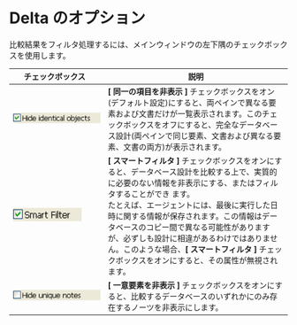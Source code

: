 # Delta のオプション

比較結果をフィルタ処理するには、メインウィンドウの左下隅のチェックボックスを使用します。

| <div style="width:150px">チェックボックス</div> | 説明 |
| --- | --- |
| ![Hide identical objects](img/options.png) | **[ 同一の項目を非表示 ]** チェックボックスをオン(デフォルト設定)にすると、両ペインで異なる要素および文書だけが一覧表示されます。このチェックボックスをオフにすると、完全なデータベース設計(両ペインで同じ要素、文書および異なる要素、文書の両方)が表示されます。 |
| ![Smart Filter](img/options2.png) | **[ スマートフィルタ ]** チェックボックスをオンにすると、データベース設計を比較する上で、実質的に必要のない情報を非表示にする、またはフィルタすることができ ます。<br>たとえば、エージェントには、最後に実行した日時に関する情報が保存されます。この情報はデータベースのコピー間で異なる可能性がありますが、必ずしも設計に相違があるわけではありません。このような場合、**[ スマートフィルタ ]** チェックボックスをオンにすると、その属性が無視されます。 |
| ![Hide unique notes](img/options3.png) | **[ 一意要素を非表示 ]** チェックボックスをオンにすると、比較するデータベースのいずれかにのみ存在するノーツを非表示にします。 |
